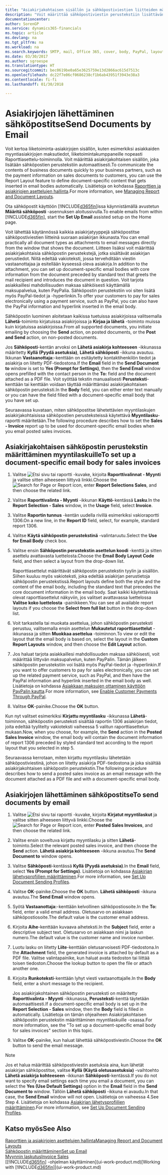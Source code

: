 ```yaml
---
title: "Asiakirjakohtaisen sisällön ja sähköpostiviestien liitteiden määrittäminen | Microsoft Docs"
description: "Voit määrittää sähköpostiviestin perustekstiin lisättävän sisällön, kuten PayPal-linkin. Voit myös liittää asiakirjoja sähköpostiviesteihin."
documentationcenter: 
author: SorenGP
ms.service: dynamics365-financials
ms.topic: article
ms.devlang: na
ms.tgt_pltfrm: na
ms.workload: na
ms.search.keywords: SMTP, mail, Office 365, cover, body, PayPal, layout
ms.date: 03/30/2017
ms.author: sgroespe
ms.translationtype: HT
ms.sourcegitcommit: bec0619be0a65e3625759e13d2866ac615d7513c
ms.openlocfilehash: dc22f7e06cf0686238cf1b6ab43951f3943e38a3
ms.contentlocale: fi-fi
ms.lasthandoff: 01/30/2018

---
```

# <a name="send-documents-by-email"></a><span data-ttu-id="5b426-104">Asiakirjojen lähettäminen sähköpostitse</span><span class="sxs-lookup"><span data-stu-id="5b426-104">Send Documents by Email</span></span>
<span data-ttu-id="5b426-105">Voit kertoa liiketoiminta-asiakirjojen sisällön, kuten esimerkiksi asiakkaiden myyntiasiakirjojen maksutiedot, liiketoimintakumppaneille nopeasti Raporttiasettelu-toiminnolla. Voit määrittää asiakirjakohtaisen sisällön, joka lisätään sähköpostien perustekstiin automaattisesti.</span><span class="sxs-lookup"><span data-stu-id="5b426-105">To communicate the contents of business documents quickly to your business partners, such as the payment information on sales documents to customers, you can use the Report Layout feature to define document-specific content that gets inserted in email bodies automatically.</span></span> <span data-ttu-id="5b426-106">Lisätietoja on kohdassa [Raporttien ja asiakirjojen asettelujen hallinta](ui-manage-report-layouts.md).</span><span class="sxs-lookup"><span data-stu-id="5b426-106">For more information, see [Managing Report and Document Layouts](ui-manage-report-layouts.md).</span></span>

<span data-ttu-id="5b426-107">Ota sähköpostit käyttöön [!INCLUDE[d365fin](includes/d365fin_md.md)]issa käynnistämällä avustetun **Määritä sähköposti** -asennuksen aloitussivulla.</span><span class="sxs-lookup"><span data-stu-id="5b426-107">To enable emails from within [!INCLUDE[d365fin](includes/d365fin_md.md)], start the **Set Up Email** assisted setup on the Home page.</span></span>

<span data-ttu-id="5b426-108">Voit lähettää käytännössä kaikkia asiakirjatyyppejä sähköpostitse sähköpostiviestien liitteinä suoraan asiakirjan ikkunasta.</span><span class="sxs-lookup"><span data-stu-id="5b426-108">You can email practically all document types as attachments to email messages directly from the window that shows the document.</span></span> <span data-ttu-id="5b426-109">Liitteen lisäksi voit määrittää asiakirjakohtaisia sähköpostin perustekstejä, jotka sisältävät asiakirjan perustiedot. Niitä edeltää vakioteksti, jossa tervehditään viestin vastaanottajaa ja esitellään kyseessä oleva asiakirja.</span><span class="sxs-lookup"><span data-stu-id="5b426-109">In addition to the attachment, you can set up document-specific email bodies with core information from the document preceded by standard text that greets the mail recipient and introduces the document in question.</span></span> <span data-ttu-id="5b426-110">Voit tarjota asiakkaillesi mahdollisuuden maksaa sähköisesti käyttämällä maksupalvelua, kuten PayPalia. Sähköpostin perustekstiin voi siten lisätä myös PayPal-tiedot ja -hyperlinkin.</span><span class="sxs-lookup"><span data-stu-id="5b426-110">To offer your customers to pay for sales electronically using a payment service, such as PayPal, you can also have the PayPal information and hyperlink inserted in the email body.</span></span>

<span data-ttu-id="5b426-111">Sähköpostin luominen aloitetaan kaikissa tuetuissa asiakirjoissa valitsemalla **Lähetä**-toiminto kirjatuissa asiakirjoissa ja **Kirjaa ja lähetä** -toiminto muissa kuin kirjatuissa asiakirjoissa.</span><span class="sxs-lookup"><span data-stu-id="5b426-111">From all supported documents, you initiate emailing by choosing the **Send** action, on posted documents, or the **Post and Send** action, on non-posted documents.</span></span>

<span data-ttu-id="5b426-112">Jos **Sähköposti**-kentän arvoksi on **Lähetä asiakirja kohteeseen** -ikkunassa määritetty **Kyllä (Pyydä asetuksia)**, **Lähetä sähköposti** -ikkuna avautuu. Ikkunan **Vastaanottaja:**-kenttään on esitäytetty kontaktihenkilön tiedot ja asiakirja on liitetty PDF-tiedostona.</span><span class="sxs-lookup"><span data-stu-id="5b426-112">If the **Email** field in the **Send Document to** window is set to **Yes (Prompt for Settings)**, then the **Send Email** window opens prefilled with the contact person in the **To:** field and the document attached as a PDF file.</span></span> <span data-ttu-id="5b426-113">Voit syöttää tekstin manuaalisesti **Perusteksti**-kenttään tai kenttään voidaan täyttää määrittämäsi asiakirjakohtaisen sähköpostin perusteksti.</span><span class="sxs-lookup"><span data-stu-id="5b426-113">In the **Body** field, you can either enter text manually or you can have the field filled with a document-specific email body that you have set up.</span></span>

<span data-ttu-id="5b426-114">Seuraavassa kuvataan, miten sähköpostitse lähetettävien myyntilaskujen asiakirjakohtaisissa sähköpostien perusteksteissä käytettävä **Myyntilasku**-raportti määritetään.</span><span class="sxs-lookup"><span data-stu-id="5b426-114">The following procedure describes how to set the **Sales - Invoice** report up to be used for document-specific email bodies when you email posted sales invoices.</span></span>

## <a name="to-set-up-a-document-specific-email-body-for-sales-invoices"></a><span data-ttu-id="5b426-115">Asiakirjakohtaisen sähköpostin perustekstin määrittäminen myyntilaskuille</span><span class="sxs-lookup"><span data-stu-id="5b426-115">To set up a document-specific email body for sales invoices</span></span>
1. <span data-ttu-id="5b426-116">Valitse ![Etsi sivu tai raportti](media/ui-search/search_small.png "Etsi sivu tai raportti -kuvake") -kuvake, kirjoita **Raporttivalinnat - Myynti** ja valitse sitten aiheeseen liittyvä linkki.</span><span class="sxs-lookup"><span data-stu-id="5b426-116">Choose the ![Search for Page or Report](media/ui-search/search_small.png "Search for Page or Report icon") icon, enter **Report Selections Sales**, and then choose the related link.</span></span>
2. <span data-ttu-id="5b426-117">Valitse **Raporttivalinta - Myynti** -ikkunan **Käyttö**-kentässä **Lasku**.</span><span class="sxs-lookup"><span data-stu-id="5b426-117">In the **Report Selection - Sales** window, in the **Usage** field, select **Invoice**.</span></span>
3. <span data-ttu-id="5b426-118">Valitse **Raportin tunnus** -kentän uudella rivillä esimerkiksi vakioraportti 1306.</span><span class="sxs-lookup"><span data-stu-id="5b426-118">On a new line, in the **Report ID** field, select, for example, standard report 1306.</span></span>
4. <span data-ttu-id="5b426-119">Valitse **Käytä sähköpostin perustekstinä** -valintaruutu.</span><span class="sxs-lookup"><span data-stu-id="5b426-119">Select the **Use for Email Body** check box.</span></span>
5. <span data-ttu-id="5b426-120">Valitse ensin **Sähköpostin perustekstin asettelun koodi** -kenttä ja sitten asettelu avattavasta luettelosta.</span><span class="sxs-lookup"><span data-stu-id="5b426-120">Choose the **Email Body Layout Code** field, and then select a layout from the drop-down list.</span></span>

    <span data-ttu-id="5b426-121">Raporttiasettelut määrittävät sähköpostin perustekstin tyylin ja sisällön. Siihen kuuluu myös vakioteksti, joka edeltää asiakirjan perustietoja sähköpostin perustekstissä.</span><span class="sxs-lookup"><span data-stu-id="5b426-121">Report layouts define both the style and the content of the email body, including the standard text that precedes the core document information in the email body.</span></span> <span data-ttu-id="5b426-122">Saat kaikki käytettävissä olevat raporttiasettelut näkyviin, jos valitset avattavassa luettelossa **Valitse koko luettelosta** -painikkeen.</span><span class="sxs-lookup"><span data-stu-id="5b426-122">You can see all available report layouts if you choose the **Select from full list** button in the drop-down list.</span></span>
6. <span data-ttu-id="5b426-123">Voit tarkastella tai muokata asettelua, johon sähköpostin perusteksti perustuu, valitsemalla ensin asettelun **Mukautetut raporttiasettelut** -ikkunassa ja sitten **Muokkaa asettelua** -toiminnon.</span><span class="sxs-lookup"><span data-stu-id="5b426-123">To view or edit the layout that the email body is based on, select the layout in the **Custom Report Layouts** window, and then choose the **Edit Layout** action.</span></span>
7. <span data-ttu-id="5b426-124">Jos haluat tarjota asiakkaillesi mahdollisuuden maksaa sähköisesti, voit määrittää liittyvän maksupalvelun, kuten PayPalin. Tämän jälkeen sähköpostin perustekstiin voi lisätä myös PayPal-tiedot ja -hyperlinkin.</span><span class="sxs-lookup"><span data-stu-id="5b426-124">If you want to offer customers to pay for sales electronically, you can set up the related payment service, such as PayPal, and then have the PayPal information and hyperlink inserted in the email body as well.</span></span> <span data-ttu-id="5b426-125">Lisätietoja on kohdassa [Asiakkaan maksujen ottaminen käyttöön PayPalin kautta](sales-how-enable-payment-service-extensions.md).</span><span class="sxs-lookup"><span data-stu-id="5b426-125">For more information, see [Enable Customer Payments Through PayPal](sales-how-enable-payment-service-extensions.md).</span></span>
8. <span data-ttu-id="5b426-126">Valitse **OK**-painike.</span><span class="sxs-lookup"><span data-stu-id="5b426-126">Choose the **OK** button.</span></span>

<span data-ttu-id="5b426-127">Kun nyt valitset esimerkiksi **Kirjattu myyntilasku** -ikkunassa **Lähetä**-toiminnon, sähköpostin perusteksti sisältää raportin 1306 asiakirjan tiedot, joita edeltää tyylitelty vakioteksti vaiheessa 5 valitun raporttiasettelun mukaan.</span><span class="sxs-lookup"><span data-stu-id="5b426-127">Now, when you choose, for example, the **Send** action in the **Posted Sales Invoice** window, the email body will contain the document information of report 1306 preceded by styled standard text according to the report layout that you selected in step 5.</span></span>

<span data-ttu-id="5b426-128">Seuraavassa kerrotaan, miten kirjattu myyntilasku lähetetään sähköpostiviestinä, johon on liitetty asiakirja PDF-tiedostona ja joka sisältää asiakirjakohtaisen sähköpostin perustekstin.</span><span class="sxs-lookup"><span data-stu-id="5b426-128">The following procedure describes how to send a posted sales invoice as an email message with the document attached as a PDF file and with a document-specific email body.</span></span>

## <a name="to-send-documents-by-email"></a><span data-ttu-id="5b426-129">Asiakirjojen lähettäminen sähköpostitse</span><span class="sxs-lookup"><span data-stu-id="5b426-129">To send documents by email</span></span>
1. <span data-ttu-id="5b426-130">Valitse ![Etsi sivu tai raportti](media/ui-search/search_small.png "Etsi sivu tai raportti -kuvake") -kuvake, kirjoita **Kirjatut myyntilaskut** ja valitse sitten aiheeseen liittyvä linkki.</span><span class="sxs-lookup"><span data-stu-id="5b426-130">Choose the ![Search for Page or Report](media/ui-search/search_small.png "Search for Page or Report icon") icon, enter **Posted Sales Invoices**, and then choose the related link.</span></span>
2. <span data-ttu-id="5b426-131">Valitse ensin soveltuva kirjattu myyntilasku ja sitten **Lähetä**-toiminto.</span><span class="sxs-lookup"><span data-stu-id="5b426-131">Select the relevant posted sales invoice, and then choose the **Send** action.</span></span> <span data-ttu-id="5b426-132">**Lähetä asiakirja kohteeseen** -ikkuna avautuu.</span><span class="sxs-lookup"><span data-stu-id="5b426-132">The **Send Document to** window opens.</span></span>
3. <span data-ttu-id="5b426-133">Valitse **Sähköposti**-kentässä **Kyllä (Pyydä asetuksia)**.</span><span class="sxs-lookup"><span data-stu-id="5b426-133">In the **Email** field, select **Yes (Prompt for Settings)**.</span></span> <span data-ttu-id="5b426-134">Lisätietoja on kohdassa [Asiakirjan lähetysprofiilien määrittäminen](sales-how-setup-document-send-profiles.md).</span><span class="sxs-lookup"><span data-stu-id="5b426-134">For more information, see [Set Up Document Sending Profiles](sales-how-setup-document-send-profiles.md).</span></span>
4. <span data-ttu-id="5b426-135">Valitse **OK**-painike.</span><span class="sxs-lookup"><span data-stu-id="5b426-135">Choose the **OK** button.</span></span> <span data-ttu-id="5b426-136">**Lähetä sähköposti** -ikkuna avautuu.</span><span class="sxs-lookup"><span data-stu-id="5b426-136">The **Send Email** window opens.</span></span>
5. <span data-ttu-id="5b426-137">Syötä **Vastaanottaja:**-kenttään kelvollinen sähköpostiosoite.</span><span class="sxs-lookup"><span data-stu-id="5b426-137">In the **To:** field, enter a valid email address.</span></span> <span data-ttu-id="5b426-138">Oletusarvo on asiakkaan sähköpostiosoite.</span><span class="sxs-lookup"><span data-stu-id="5b426-138">The default value is the customer email address.</span></span>
6. <span data-ttu-id="5b426-139">Kirjoita **Aihe**-kenttään kuvaava aiheteksti.</span><span class="sxs-lookup"><span data-stu-id="5b426-139">In the **Subject** field, enter a descriptive subject text.</span></span> <span data-ttu-id="5b426-140">Oletusarvo on asiakkaan nimi ja laskun numero.</span><span class="sxs-lookup"><span data-stu-id="5b426-140">The default value is the customer name and invoice number.</span></span>
7. <span data-ttu-id="5b426-141">Luotu lasku on liitetty **Liite**-kenttään oletusarvoisesti PDF-tiedostona.</span><span class="sxs-lookup"><span data-stu-id="5b426-141">In the **Attachment** field, the generated invoice is attached by default as a PDF file.</span></span> <span data-ttu-id="5b426-142">Valitse valintapainike, kun haluat avata tiedoston tai liittää toisen tiedoston.</span><span class="sxs-lookup"><span data-stu-id="5b426-142">Choose the lookup button to open the file or attach another one.</span></span>
8. <span data-ttu-id="5b426-143">Kirjoita **Runkoteksti**-kenttään lyhyt viesti vastaanottajalle.</span><span class="sxs-lookup"><span data-stu-id="5b426-143">In the **Body** field, enter a short message to the recipient.</span></span>

    <span data-ttu-id="5b426-144">Jos asiakirjakohtainen sähköpostin perusteksti on määritetty **Raporttivalinta - Myynti** -ikkunassa, **Perusteksti**-kenttä täytetään automaattisesti.</span><span class="sxs-lookup"><span data-stu-id="5b426-144">If a document-specific email body is set up in the **Report Selection - Sales** window, then the **Body** field is filled in automatically.</span></span> <span data-ttu-id="5b426-145">Lisätietoja on tämän ohjeaiheen Asiakirjakohtaisen sähköpostin perustekstin määrittäminen myyntilaskuille -osassa.</span><span class="sxs-lookup"><span data-stu-id="5b426-145">For more information, see the "To set up a document-specific email body for sales invoices" section in this topic.</span></span>
9. <span data-ttu-id="5b426-146">Valitse **OK**-painike, kun haluat lähettää sähköpostiviestin.</span><span class="sxs-lookup"><span data-stu-id="5b426-146">Choose the **OK** button to send the email message.</span></span>

> [!NOTE]  
>   <span data-ttu-id="5b426-147">Jos et halua määrittää sähköpostiviestin asetuksia aina, kun lähetät asiakirjan sähköpostitse, valitse **Kyllä (Käytä oletusasetuksia)** -vaihtoehto **Lähetä asiakirja kohteeseen** -ikkunan **Sähköposti**-kentässä.</span><span class="sxs-lookup"><span data-stu-id="5b426-147">If you do not want to specify email settings each time you email a document, you can select the **Yes (Use Default Settings)** option in the **Email** field in the **Send Document to** window.</span></span> <span data-ttu-id="5b426-148">Tällöin **Lähetä sähköposti** -ikkuna ei avaudu.</span><span class="sxs-lookup"><span data-stu-id="5b426-148">In that case, the **Send Email** window will not open.</span></span> <span data-ttu-id="5b426-149">Lisätietoja on vaiheessa 4.</span><span class="sxs-lookup"><span data-stu-id="5b426-149">See Step 4.</span></span> <span data-ttu-id="5b426-150">Lisätietoja on kohdassa [Asiakirjan lähetysprofiilien määrittäminen](sales-how-setup-document-send-profiles.md).</span><span class="sxs-lookup"><span data-stu-id="5b426-150">For more information, see [Set Up Document Sending Profiles](sales-how-setup-document-send-profiles.md).</span></span>

## <a name="see-also"></a><span data-ttu-id="5b426-151">Katso myös</span><span class="sxs-lookup"><span data-stu-id="5b426-151">See Also</span></span>
[<span data-ttu-id="5b426-152">Raporttien ja asiakirjojen asettelujen hallinta</span><span class="sxs-lookup"><span data-stu-id="5b426-152">Managing Report and Document Layouts</span></span>](ui-manage-report-layouts.md)  
[<span data-ttu-id="5b426-153">Sähköpostin määrittäminen</span><span class="sxs-lookup"><span data-stu-id="5b426-153">Set up Email</span></span>](madeira-how-setup-email.md)  
[<span data-ttu-id="5b426-154">Myynnin laskutus</span><span class="sxs-lookup"><span data-stu-id="5b426-154">Invoice Sales</span></span>](sales-how-invoice-sales.md)  
<span data-ttu-id="5b426-155">[[!INCLUDE[d365fin](includes/d365fin_md.md)] -ohjelman käyttäminen](ui-work-product.md)</span><span class="sxs-lookup"><span data-stu-id="5b426-155">[Working with [!INCLUDE[d365fin](includes/d365fin_md.md)]](ui-work-product.md)</span></span>

